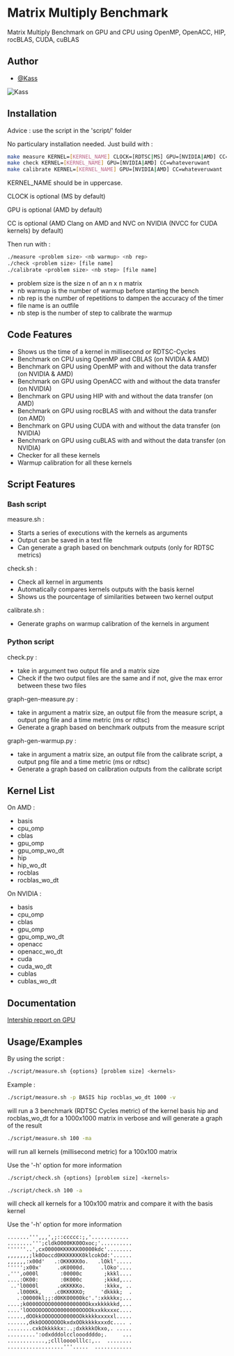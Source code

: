 
# Matrix Multiply Benchmark
Matrix Multiply Benchmark on GPU and CPU using OpenMP, OpenACC, HIP, rocBLAS, CUDA, cuBLAS


## Author

- [@Kass](https://www.github.com/Kassouley) 

![Kass](https://cdn.discordapp.com/attachments/705826516520665191/1116698582557397062/canvas100.png)


## Installation

Advice : use the script in the 'script/' folder

No particulary installation needed.
Just build with :
```bash
make measure KERNEL=[KERNEL_NAME] CLOCK=[RDTSC|MS] GPU=[NVIDIA|AMD] CC=whateveruwant
make check KERNEL=[KERNEL_NAME] GPU=[NVIDIA|AMD] CC=whateveruwant
make calibrate KERNEL=[KERNEL_NAME] GPU=[NVIDIA|AMD] CC=whateveruwant
```

KERNEL_NAME should be in uppercase.

CLOCK is optional (MS by default)

GPU is optional (AMD by default)

CC is optional (AMD Clang on AMD and NVC on NVIDIA (NVCC for CUDA kernels) by default)

Then run with :
```bash
./measure <problem size> <nb warmup> <nb rep>
./check <problem size> [file name]
./calibrate <problem size> <nb step> [file name]
```

- problem size is the size n of an n x n matrix
- nb warmup is the number of warmup before starting the bench
- nb rep is the number of repetitions to dampen the accuracy of the timer
- file name is an outfile
- nb step is the number of step to calibrate the warmup
    
## Code Features

- Shows us the time of a kernel in millisecond or RDTSC-Cycles
- Benchmark on CPU using OpenMP and CBLAS (on NVIDIA & AMD)
- Benchmark on GPU using OpenMP with and without the data transfer (on NVIDIA & AMD)
- Benchmark on GPU using OpenACC with and without the data transfer (on NVIDIA)
- Benchmark on GPU using HIP with and without the data transfer (on AMD)
- Benchmark on GPU using rocBLAS with and without the data transfer (on AMD)
- Benchmark on GPU using CUDA with and without the data transfer (on NVIDIA)
- Benchmark on GPU using cuBLAS with and without the data transfer (on NVIDIA)
- Checker for all these kernels
- Warmup calibration for all these kernels

## Script Features

### Bash script

measure.sh :
- Starts a series of executions with the kernels as arguments
- Output can be saved in a text file
- Can generate a graph based on benchmark outputs (only for RDTSC metrics)

check.sh :
- Check all kernel in arguments
- Automatically compares kernels outputs with the basis kernel
- Shows us the pourcentage of similarities between two kernel output

calibrate.sh :
- Generate graphs on warmup calibration of the kernels in argument

### Python script

check.py :
- take in argument two output file and a matrix size
- Check if the two output files are the same and if not, give the max error between these two files


graph-gen-measure.py :
- take in argument a matrix size, an output file from the measure script, a output png file and a time metric (ms or rdtsc)
- Generate a graph based on benchmark outputs from the measure script

graph-gen-warmup.py :
- take in argument a matrix size, an output file from the calibrate script, a output png file and a time metric (ms or rdtsc)
- Generate a graph based on calibration outputs from the calibrate script


## Kernel List

On AMD :

- basis 
- cpu_omp 
- cblas 
- gpu_omp 
- gpu_omp_wo_dt 
- hip 
- hip_wo_dt 
- rocblas 
- rocblas_wo_dt

On NVIDIA :

- basis 
- cpu_omp 
- cblas 
- gpu_omp 
- gpu_omp_wo_dt 
- openacc 
- openacc_wo_dt 
- cuda 
- cuda_wo_dt 
- cublas
- cublas_wo_dt 


## Documentation

[Intership report on GPU](https://www.overleaf.com/read/cjpngdgvjckd)

## Usage/Examples

By using the script :

```bash
./script/measure.sh {options} [problem size] <kernels>
```

Example :
```bash
./script/measure.sh -p BASIS hip rocblas_wo_dt 1000 -v
```
will run a 3 benchmark (RDTSC Cycles metric) of the kernel basis hip and rocblas_wo_dt for a 1000x1000 matrix in verbose and will generate a graph of the result

```bash
./script/measure.sh 100 -ma
```
will run all kernels (millisecond metric) for a 100x100 matrix

Use the '-h' option for more information

```bash
./script/check.sh {options} [problem size] <kernels>
```
```bash
./script/check.sh 100 -a
```
will check all kernels for a 100x100 matrix and compare it with the basis kernel

Use the '-h' option for more information

```
.......''',,,',;::ccccc:;,'............ 
........''';cldkO000KK00Oxoc;'..........
''''''..',cxO0000KKKKKK00000kdc'........
,,,,,,,;lk0Ooccd0KKKKKKK0klcokOd:'......
,,,,,,:x00d'   .:OKKKKK0o.   .lOkl'.....
''''';x00x'     .oK0000d.     .lOko'....
.''',o000l       :00000c       ;kkkl....
....:OK00:       :0K000c       ;kkkd,...
 ..'l0000l      .oKKKKKo.      :kkkx, ..
   .l000Kk,    .c0KKKKKO;     'dkkkk;  .
   .:O0000kl;;:d0KK00000kc'.':xkkkkx;...
....;k0000OOOO00000000000Okxxkkkkkkd,...
....'lOOOOOOOOOO0000000OOOOkxxkkxxxc....
.....,dOOkkOOOOOOO0000OOkkkkkxxxxxl.....
......,dkkOOOOOOOOkxdxOOkkkkkxxxdc.... .
........cxkOkkkkkx:..;dxkkkkOkxo,. .....
.........':odxdddolccloooddddo;.     ...  
............,;cllloooolllc:,..  ........        
..................'''.....  ............        
```